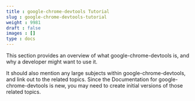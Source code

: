 ```yaml
---
title : google-chrome-devtools Tutorial
slug : google-chrome-devtools-tutorial
weight : 9981
draft : false
images : []
type : docs
---
```


This section provides an overview of what google-chrome-devtools is, and why a developer might want to use it.

It should also mention any large subjects within google-chrome-devtools, and link out to the related topics.  Since the Documentation for google-chrome-devtools is new, you may need to create initial versions of those related topics.

